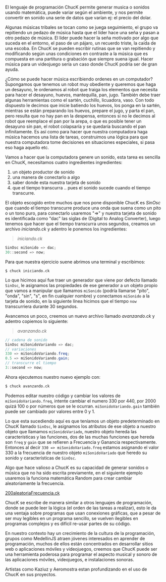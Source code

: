  El lenguaje de programación ChucK permite generar musica o sonidos usando matemática, puede variar según el ambiente, y nos permite convertir en sonido una serie de datos que varían ej: el precio del dolar.
 

Algunas músicas tribales se tocan como se juega seguimiento, el grupo va repitiendo un pedazo de música hasta que el líder hace una seña y pasan a otro pedazo de música.
El lider puede hacer la seña motivado por algo que suceda en el entorno, el paso de un pájaro, un recuerdo triste, la caída de una escoba.
En ChucK se pueden escribir rutinas que se van repitiendo y modificando según unas condiciones en contraste a la música que es compuesta en una partitura o grabación que siempre suena igual.
Hacer música para un videojuego sería un caso donde ChucK podría ser de gran ayuda.

¿Cómo se puede hacer música escribiendo ordenes en un computador?
Supongamos que tenemos un robot muy obediente y queremos que haga un desayuno, le ordenamos al robot que traiga los elementos que necesita para hacer el desayuno, huevos, mantequilla, pan, jugo.
También debe traer algunas herramientas como el sartén, cuchillo, licuadora, vaso.
Con todo dispuesto le decimos que inicie batiendo los huevos, los ponga en la sartén, mientras se están preparando los huevos, prepare el jugo, y parta el pan, pero resulta que no hay pan en la despensa, entonces si no le decimos al robot que reemplace el pan por la arepa, o que es posible tener un desayuno sin pan, el robot colapsaría y se quedaría buscando el pan infinitamente.
Es así como para hacer que nuestra computadora haga música hacemos una lista de tareas, construimos una lógica para que nuestra computadora tome decisiones en situaciones especiales, si pasa eso haga aquello etc.

Vamos a hacer que la computadora genere un sonido, esta tarea es sencilla en ChucK, necesitamos cuatro ingredientes ingredientes:

1. un objeto productor de sonido
2. una manera de conectarlo a algo
3. saber donde esta nuestra tarjeta de sonido
4. que el tiempo transcurra .. pues el sonido sucede cuando el tiempo transcurre. 

El objeto escogido entre muchos que nos pone disponible ChucK es *SinOsc* que cuando el tiempo transcurre produce una onda que suena como un pito o un tono puro, para conectarlo usaremos "=>" y nuestra tarjeta de sonido es identificada como "dac" las siglas de (Digital to Analog Converter), luego tenemos que hacer que el tiempo transcurra unos segundos, creamos un archivo *iniciando.ck* y adentro le ponemos los ingredientes:


>*iniciando.ck*
```Java
SinOsc miSonido => dac;
30::second => now;
```



Para que nuestra ejercicio suene abrimos una terminal y escribimos:

```
$ chuck iniciando.ck
```



Lo que hicimos aquí fue traer un generador que viene por defecto llamado `SinOsc`, le asignamos las propiedades de ese generador a un objeto propio que vamos a manipular que llamamos `miSonido` (podría llamarse "pito", "onda", "sin", "s", en fin cualquier nombre) y conectamos `miSonido` a la tarjeta de sonido, en la siguiente línea hicimos que el tiempo `now`  transcurriera durante 30 segundos. 

Avancemos un poco, creemos un nuevo archivo llamado *avanzando.ck* y adentro copiemos lo siguiente:


>*avanzando.ck*
```Java
// cadena de sonido
SinOsc miSonidoVariando => dac;
// variaciones
330 => miSonidoVariando.freq;
0.5 => miSonidoVariando.gain;
// transcurre el tiempo
3::second => now;
```

Ahora ejecutemos nuestro nuevo ejemplo con:

```bash
$ chuck avanzando.ck
```

Podemos editar nuestro código y cambiar los valores de `miSonidoVariando.freq`, intente cambiar el numero 330 por 440, por 2000 quizá 100 o por números que se le ocurran.
`miSonidoVariando.gain` también puede ser cambiado por valores entre 0 y 1.

Lo que esta sucediendo aquí es que teníamos un objeto predeterminado en ChucK llamado `SinOsc`, le asignamos los atributos de ese objeto a nuestro objeto que llamamos `miSonidoVariado`, nuestro objeto hereda las características y las funciones, dos de las muchas funciones que hereda son `freq` y `gain` que se refieren a Frecuencia y Ganancia respectivamente. Entonces al decir `330 => miSonidoVariado.freq` estamos asignando el valor 330 a la frecuencia de nuestro objeto `miSonidoVariado` que heredo su sonido y características de `SinOsc`.

Algo que hace valioso a ChucK es su capacidad de generar sonidos o música que no ha sido escrita previamente, en el siguiente ejemplo usaremos la funciona matemática Random para crear cambiar aleatoriamente la frecuencia.

[200aleatoriaFrecuencia.ck](200aleatoriaFrecuencia.ck)


  ChucK se escribe de manera similar a otros lenguajes de programación, donde se puede leer la lógica (el orden de las tareas a realizar), esto le da una ventaja sobre programas  que usan conexiones gráficas, que a pesar de ser muy legibles en un programa sencillo, se vuelven  ilegibles en programas complejos y es difícil re-usar partes de su código.
  
  
  
  
  
 
  En nuestro contexto hay un crecimiento de la cultura de la programación, grupos como MedellinJS atraen jóvenes interesados en aprender de programación, muchos de ellos están concentrados en desarrollar sitios web o aplicaciones móviles y videojuegos, creemos que  ChucK puede ser una  herramienta poderosa para programar el aspecto musical y sonoro de las aplicaciones móviles, videojuegos, e instalaciones sonoras.
 
  Artistas como Kaziuz y Aeromostra estan profundizando en el uso de ChucK en sus proyectos.
